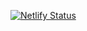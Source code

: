 [![Netlify Status](https://api.netlify.com/api/v1/badges/02e7979d-59b4-4e4b-8e39-ee35e5aeda07/deploy-status)](https://app.netlify.com/sites/kubit-messenger/deploys)
